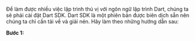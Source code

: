 Để làm được nhiều việc lập trình thú vị với ngôn ngữ lập trình Dart, chúng ta sẽ phải cài đặt Dart SDK. Dart SDK là một phiên bản được biên dịch sẵn nên chúng ta chỉ cần tải về và giải nén. Hãy làm theo những hướng dẫn sau:

**Bước 1:**